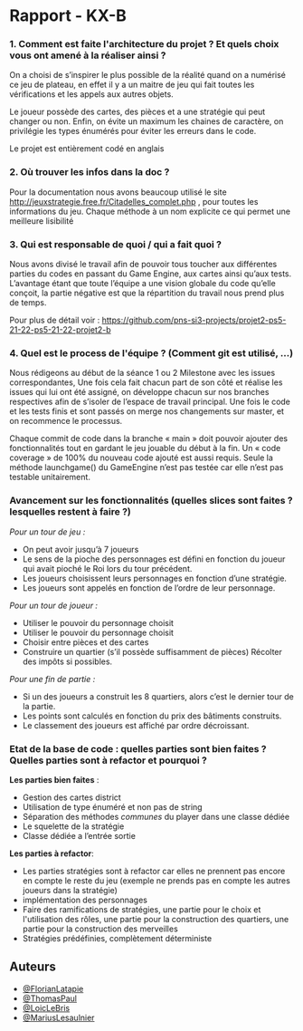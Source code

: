 # Rapport - KX-B

### 1. Comment est faite l'architecture du projet ? Et quels choix vous ont amené à la réaliser ainsi ?

On a choisi de s’inspirer le plus possible de la réalité quand on a numérisé ce jeu de plateau, en effet il y a un maitre de jeu qui fait toutes les vérifications et les appels aux autres objets.

Le joueur possède des cartes, des pièces et a une stratégie qui peut changer ou non. Enfin, on évite un maximum les chaines de caractère, on privilégie les types énumérés pour éviter les erreurs dans le code.

Le projet est entièrement codé en anglais


### 2. Où trouver les infos dans la doc ?

  Pour la documentation nous avons beaucoup utilisé le site http://jeuxstrategie.free.fr/Citadelles_complet.php , pour toutes les informations du jeu.  Chaque méthode à un nom explicite ce qui permet une meilleure lisibilité

### 3. Qui est responsable de quoi / qui a fait quoi ?

Nous avons divisé le travail afin de pouvoir tous toucher aux différentes parties du codes en passant du Game Engine, aux cartes ainsi qu’aux tests. L’avantage étant que toute l’équipe a une vision globale du code qu’elle conçoit, la partie négative est que la répartition du travail nous prend plus de temps.

Pour plus de détail voir : https://github.com/pns-si3-projects/projet2-ps5-21-22-ps5-21-22-projet2-b

### 4. Quel est le process de l'équipe ? (Comment git est utilisé, …)

Nous rédigeons au début de la séance 1 ou 2 Milestone avec les issues correspondantes, Une fois cela fait chacun part de son côté et réalise les issues qui lui ont été assigné, on développe chacun sur nos branches respectives afin de s’isoler de l’espace de travail principal. Une fois le code et les tests finis et sont passés on merge nos changements sur master, et on recommence le processus.

Chaque commit de code dans la branche « main » doit pouvoir ajouter des fonctionnalités tout en gardant le jeu jouable du début à la fin. Un « code coverage » de 100% du nouveau code ajouté est aussi requis. Seule la méthode launchgame() du GameEngine n’est pas testée car elle n’est pas testable unitairement. 

### Avancement sur les fonctionnalités (quelles slices sont faites ? lesquelles restent à faire ?)


*Pour un tour de jeu :*

 - On peut avoir jusqu’à 7 joueurs
 - Le sens de la pioche des personnages est défini en fonction du joueur qui avait pioché le Roi lors du tour précédent.
 - Les joueurs choisissent leurs personnages en fonction d’une stratégie.
 - Les joueurs sont appelés en fonction de l’ordre de leur personnage.

*Pour un tour de joueur :*

 - Utiliser le pouvoir du personnage choisit
 - Utiliser le pouvoir du personnage choisit
 - Choisir entre pièces et des cartes
 - Construire un quartier (s’il possède suffisamment de pièces)
Récolter des impôts si possibles.

*Pour une fin de partie :*

- Si un des joueurs a construit les 8 quartiers, alors c’est le dernier tour de la partie.
- Les points sont calculés en fonction du prix des bâtiments construits.
- Le classement des joueurs est affiché par ordre décroissant.
 
 
### Etat de la base de code : quelles parties sont bien faites ? Quelles parties sont à refactor et pourquoi ?

**Les parties bien faites** : 

- Gestion des cartes district
- Utilisation de type énuméré et non pas de string
- Séparation des méthodes *communes* du player dans une classe dédiée
- Le squelette de la stratégie
- Classe dédiée a l’entrée sortie

**Les parties à refactor**:

- Les parties stratégies sont à refactor car elles ne prennent pas encore en compte le reste du jeu (exemple ne prends pas en compte les autres joueurs dans la stratégie)
- implémentation des personnages
- Faire des ramifications de stratégies, une partie pour le choix et l'utilisation des rôles, une partie pour la construction des quartiers, une partie pour la construction des merveilles
- Stratégies prédéfinies, complètement déterministe

## Auteurs

- [@FlorianLatapie](https://github.com/FlorianLatapie)
- [@ThomasPaul](https://github.com/tom3883)
- [@LoicLeBris](https://github.com/LoicLeBris)
- [@MariusLesaulnier](https://github.com/MariusLesaulnier)
